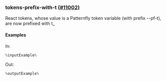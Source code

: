 ### tokens-prefix-with-t [(#11002)](https://github.com/patternfly/patternfly-react/pull/11002)

React tokens, whose value is a Patternfly token variable (with prefix --pf-t), are now prefixed with t_

#### Examples

In:

```jsx
%inputExample%
```

Out:

```jsx
%outputExample%
```

